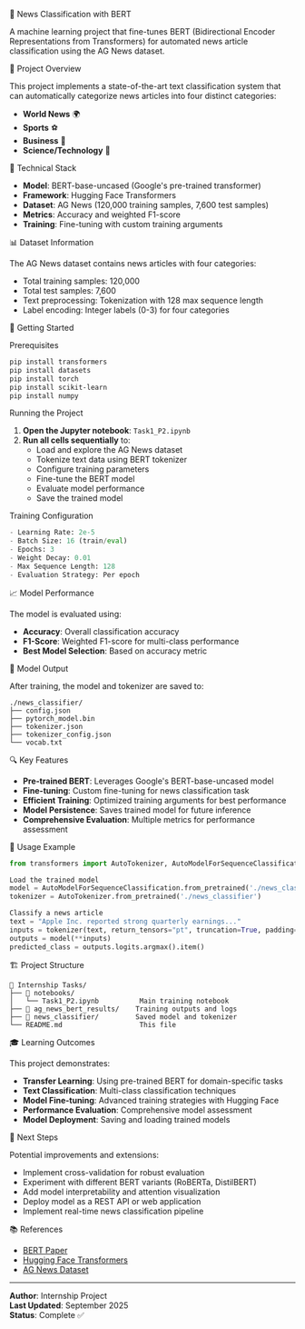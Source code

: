 📰 News Classification with BERT

A machine learning project that fine-tunes BERT (Bidirectional Encoder Representations from Transformers) for automated news article classification using the AG News dataset.

🎯 Project Overview

This project implements a state-of-the-art text classification system that can automatically categorize news articles into four distinct categories:

- **World News** 🌍
- **Sports** ⚽
- **Business** 💼
- **Science/Technology** 🔬

🔧 Technical Stack

- **Model**: BERT-base-uncased (Google's pre-trained transformer)
- **Framework**: Hugging Face Transformers
- **Dataset**: AG News (120,000 training samples, 7,600 test samples)
- **Metrics**: Accuracy and weighted F1-score
- **Training**: Fine-tuning with custom training arguments

📊 Dataset Information

The AG News dataset contains news articles with four categories:

- Total training samples: 120,000
- Total test samples: 7,600
- Text preprocessing: Tokenization with 128 max sequence length
- Label encoding: Integer labels (0-3) for four categories

🚀 Getting Started

Prerequisites

```bash
pip install transformers
pip install datasets
pip install torch
pip install scikit-learn
pip install numpy
```

Running the Project

1. **Open the Jupyter notebook**: `Task1_P2.ipynb`
2. **Run all cells sequentially** to:
   - Load and explore the AG News dataset
   - Tokenize text data using BERT tokenizer
   - Configure training parameters
   - Fine-tune the BERT model
   - Evaluate model performance
   - Save the trained model

Training Configuration

```python
- Learning Rate: 2e-5
- Batch Size: 16 (train/eval)
- Epochs: 3
- Weight Decay: 0.01
- Max Sequence Length: 128
- Evaluation Strategy: Per epoch
```

📈 Model Performance

The model is evaluated using:

- **Accuracy**: Overall classification accuracy
- **F1-Score**: Weighted F1-score for multi-class performance
- **Best Model Selection**: Based on accuracy metric

💾 Model Output

After training, the model and tokenizer are saved to:

```
./news_classifier/
├── config.json
├── pytorch_model.bin
├── tokenizer.json
├── tokenizer_config.json
└── vocab.txt
```

🔍 Key Features

- **Pre-trained BERT**: Leverages Google's BERT-base-uncased model
- **Fine-tuning**: Custom fine-tuning for news classification task
- **Efficient Training**: Optimized training arguments for best performance
- **Model Persistence**: Saves trained model for future inference
- **Comprehensive Evaluation**: Multiple metrics for performance assessment

📝 Usage Example

```python
from transformers import AutoTokenizer, AutoModelForSequenceClassification

Load the trained model
model = AutoModelForSequenceClassification.from_pretrained('./news_classifier')
tokenizer = AutoTokenizer.from_pretrained('./news_classifier')

Classify a news article
text = "Apple Inc. reported strong quarterly earnings..."
inputs = tokenizer(text, return_tensors="pt", truncation=True, padding=True)
outputs = model(**inputs)
predicted_class = outputs.logits.argmax().item()
```

🏗️ Project Structure

```
📁 Internship Tasks/
├── 📁 notebooks/
│   └── Task1_P2.ipynb          Main training notebook
├── 📁 ag_news_bert_results/    Training outputs and logs
├── 📁 news_classifier/         Saved model and tokenizer
└── README.md                   This file
```

🎓 Learning Outcomes

This project demonstrates:

- **Transfer Learning**: Using pre-trained BERT for domain-specific tasks
- **Text Classification**: Multi-class classification techniques
- **Model Fine-tuning**: Advanced training strategies with Hugging Face
- **Performance Evaluation**: Comprehensive model assessment
- **Model Deployment**: Saving and loading trained models

🔄 Next Steps

Potential improvements and extensions:

- Implement cross-validation for robust evaluation
- Experiment with different BERT variants (RoBERTa, DistilBERT)
- Add model interpretability and attention visualization
- Deploy model as a REST API or web application
- Implement real-time news classification pipeline

📚 References

- [BERT Paper](https://arxiv.org/abs/1810.04805)
- [Hugging Face Transformers](https://huggingface.co/transformers/)
- [AG News Dataset](https://paperswithcode.com/dataset/ag-news)

---

**Author**: Internship Project  
**Last Updated**: September 2025  
**Status**: Complete ✅
